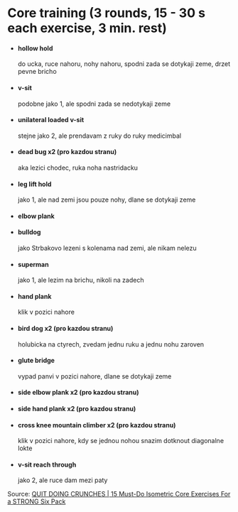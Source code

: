 # Core training (3 rounds, 15 - 30 s each exercise, 3 min. rest)
* #### hollow hold
  do ucka, ruce nahoru, nohy nahoru, spodni zada se dotykaji zeme, drzet pevne bricho
* #### v-sit
  podobne jako 1, ale spodni zada se nedotykaji zeme
* #### unilateral loaded v-sit
  stejne jako 2, ale prendavam z ruky do ruky medicimbal
* #### dead bug x2 (pro kazdou stranu)
  aka lezici chodec, ruka noha nastridacku
* #### leg lift hold
  jako 1, ale nad zemi jsou pouze nohy, dlane se dotykaji zeme
* #### elbow plank
* #### bulldog
  jako Strbakovo lezeni s kolenama nad zemi, ale nikam nelezu
* #### superman
  jako 1, ale lezim na brichu, nikoli na zadech
* #### hand plank
  klik v pozici nahore
* #### bird dog x2 (pro kazdou stranu)
  holubicka na ctyrech, zvedam jednu ruku a jednu nohu zaroven
* #### glute bridge
  vypad panvi v pozici nahore, dlane se dotykaji zeme
* #### side elbow plank x2 (pro kazdou stranu)
* #### side hand plank x2 (pro kazdou stranu)
* #### cross knee mountain climber x2 (pro kazdou stranu)
  klik v pozici nahore, kdy se jednou nohou snazim dotknout diagonalne lokte
* #### v-sit reach through
  jako 2, ale ruce dam mezi paty

Source: [QUIT DOING CRUNCHES | 15 Must-Do Isometric Core Exercises For a STRONG Six Pack](https://www.youtube.com/watch?v=oXH2aDh8F3s)

